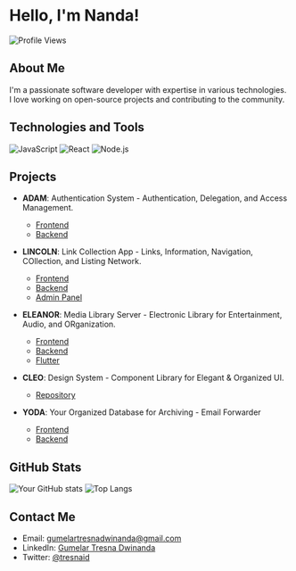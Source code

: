 # Hello, I'm Nanda!

![Profile Views](https://komarev.com/ghpvc/?username=gumelartresnadwinanda&style=flat-square)

## About Me

I'm a passionate software developer with expertise in various technologies. I love working on open-source projects and contributing to the community.

## Technologies and Tools

![JavaScript](https://img.shields.io/badge/JavaScript-323330?style=for-the-badge&logo=javascript&logoColor=F7DF1E)
![React](https://img.shields.io/badge/React-20232A?style=for-the-badge&logo=react&logoColor=61DAFB)
![Node.js](https://img.shields.io/badge/Node.js-339933?style=for-the-badge&logo=nodedotjs&logoColor=white)

## Projects

- **ADAM**: Authentication System - Authentication, Delegation, and Access Management.

  - [Frontend](https://github.com/gumelartresnadwinanda/adam-fe)
  - [Backend](https://github.com/gumelartresnadwinanda/adam-be)

- **LINCOLN**: Link Collection App - Links, Information, Navigation, COllection, and Listing Network.

  - [Frontend](https://github.com/gumelartresnadwinanda/linkcolln_fe)
  - [Backend](https://github.com/gumelartresnadwinanda/linkcoln-be)
  - [Admin Panel](https://github.com/gumelartresnadwinanda/linkcoln-president)

- **ELEANOR**: Media Library Server - Electronic Library for Entertainment, Audio, and ORganization.

  - [Frontend](https://github.com/gumelartresnadwinanda/eleanor-fe)
  - [Backend](https://github.com/gumelartresnadwinanda/eleanor-be)
  - [Flutter](https://github.com/gumelartresnadwinanda/eleanor-flutter)

- **CLEO**: Design System - Component Library for Elegant & Organized UI.
  - [Repository](https://github.com/gumelartresnadwinanda/cleo)

- **YODA**: Your Organized Database for Archiving - Email Forwarder
  - [Frontend](https://github.com/gumelartresnadwinanda/yoda-fe)
  - [Backend](https://github.com/gumelartresnadwinanda/yoda-be)
    
## GitHub Stats

![Your GitHub stats](https://github-readme-stats.vercel.app/api?username=gumelartresnadwinanda&show_icons=true&theme=radical)
![Top Langs](https://github-readme-stats.vercel.app/api/top-langs/?username=gumelartresnadwinanda&layout=compact&theme=radical)

## Contact Me

- Email: [gumelartresnadwinanda@gmail.com](mailto:gumelartresnadwinanda@gmail.com)
- LinkedIn: [Gumelar Tresna Dwinanda](https://www.linkedin.com/in/tresnaid/)
- Twitter: [@tresnaid](https://twitter.com/tresnaid)
